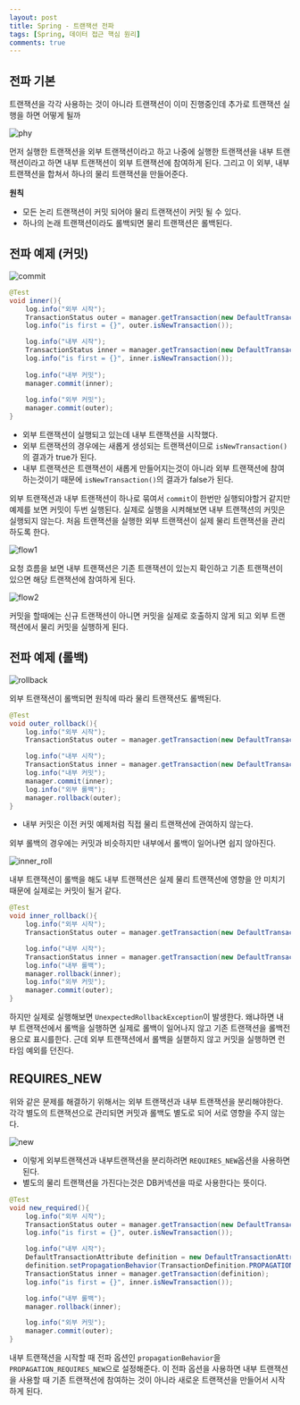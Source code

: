 ```yaml
---
layout: post
title: Spring - 트랜잭션 전파
tags: [Spring, 데이터 접근 핵심 원리]
comments: true
---
```


## 전파 기본

트랜잭션을 각각 사용하는 것이 아니라 트랜잭션이 이미 진행중인데 추가로 트랜잭션 실행을 하면 어떻게 될까

![phy](/assets/img/transaction_phy.PNG)

먼저 실행한 트랜잭션을 외부 트랜잭션이라고 하고 나중에 실행한 트랜잭션을 내부 트랜잭션이라고 하면 
내부 트랜잭션이 외부 트랜잭션에 참여하게 된다. 그리고 이 외부, 내부 트랜잭션을 합쳐서 하나의 물리 트랜잭션을 만들어준다. 

<b>원칙</b>

- 모든 논리 트랜잭션이 커밋 되어야 물리 트랜잭션이 커밋 될 수 있다.
- 하나의 논래 트랜잭션이라도 롤백되면 물리 트랜잭션은 롤백된다.

## 전파 예제 (커밋)

![commit](/assets/img/trans_commit.PNG)

```java
@Test
void inner(){
    log.info("외부 시작");
    TransactionStatus outer = manager.getTransaction(new DefaultTransactionAttribute());
    log.info("is first = {}", outer.isNewTransaction());

    log.info("내부 시작");
    TransactionStatus inner = manager.getTransaction(new DefaultTransactionAttribute());
    log.info("is first = {}", inner.isNewTransaction());
    
    log.info("내부 커밋");
    manager.commit(inner);
    
    log.info("외부 커밋");
    manager.commit(outer);
}
```

- 외부 트랜잭션이 실행되고 있는데 내부 트랜잭션을 시작했다.
- 외부 트랜잭션의 경우에는 새롭게 생성되는 트랜잭션이므로 `isNewTransaction()`의 결과가 true가 된다.
- 내부 트랜잭션은 트랜잭션이 새롭게 만들어지는것이 아니라 외부 트랜잭션에 참여하는것이기 때문에 `isNewTransaction()`의 결과가 false가 된다.

외부 트랜잭션과 내부 트랜잭션이 하나로 묶여서 `commit`이 한번만 실행되야할거 같지만 예제를 보면 커밋이 두번 실행된다. 실제로 실행을 시켜해보면 내부 트랜잭션의 커밋은 실행되지 않는다.
처음 트랜잭션을 실행한 외부 트랜잭션이 실제 물리 트랜잭션을 관리하도록 한다.

![flow1](/assets/img/trans_flow1.PNG)

요청 흐름을 보면 내부 트랜잭션은 기존 트랜잭션이 있는지 확인하고 기존 트랜잭션이 있으면 해당 트랜잭션에 참여하게 된다.

![flow2](/assets/img/trans_flow2.PNG)

커밋을 할때에는 신규 트랜잭션이 아니면 커밋을 실제로 호출하지 않게 되고 외부 트랜잭션에서 물리 커밋을 실행하게 된다.

## 전파 예제 (롤백)

![rollback](/assets/img/trans_rollback.PNG)

외부 트랜잭션이 롤백되면 원칙에 따라 물리 트랜잭션도 롤백된다.

```java
@Test
void outer_rollback(){
    log.info("외부 시작");
    TransactionStatus outer = manager.getTransaction(new DefaultTransactionAttribute());

    log.info("내부 시작");
    TransactionStatus inner = manager.getTransaction(new DefaultTransactionAttribute());
    log.info("내부 커밋");
    manager.commit(inner);
    log.info("외부 롤백");
    manager.rollback(outer);
}
```

- 내부 커밋은 이전 커밋 예제처럼 직접 물리 트랜잭션에 관여하지 않는다.

외부 롤백의 경우에는 커밋과 비슷하지만 내부에서 롤백이 일어나면 쉽지 않아진다.

![inner_roll](/assets/img/trans_rollback_inner.PNG)

내부 트랜잭션이 롤백을 해도 내부 트랜잭션은 실제 물리 트랜잭션에 영향을 안 미치기 때문에 실제로는 커밋이 될거 같다.

```java
@Test
void inner_rollback(){
    log.info("외부 시작");
    TransactionStatus outer = manager.getTransaction(new DefaultTransactionAttribute());

    log.info("내부 시작");
    TransactionStatus inner = manager.getTransaction(new DefaultTransactionAttribute());
    log.info("내부 롤백");
    manager.rollback(inner);
    log.info("외부 커밋");
    manager.commit(outer);
}
```

하지만 실제로 실행해보면 `UnexpectedRollbackException`이 발생한다. 왜냐하면 내부 트랜잭션에서 롤백을 실행하면 실제로 롤백이 일어나지 않고 기존 트랜잭션을 롤백전용으로 표시를한다.
근데 외부 트랜잭션에서 롤백을 실핻하지 않고 커밋을 실행하면 런타임 예외를 던진다.

## REQUIRES_NEW

위와 같은 문제를 해결하기 위해서는 외부 트랜잭션과 내부 트랜잭션을 분리해야한다. 각각 별도의 트랜잭션으로 관리되면 커밋과 롤백도 별도로 되어 서로 영향을 주지 않는다.

![new](/assets/img/trans_commit.PNG)

- 이렇게 외부트랜잭션과 내부트랜잭션을 분리하려면 `REQUIRES_NEW`옵션을 사용하면 된다.
- 별도의 물리 트랜잭션을 가진다는것은 DB커넥션을 따로 사용한다는 뜻이다.

```java
@Test
void new_required(){
    log.info("외부 시작");
    TransactionStatus outer = manager.getTransaction(new DefaultTransactionAttribute());
    log.info("is first = {}", outer.isNewTransaction());

    log.info("내부 시작");
    DefaultTransactionAttribute definition = new DefaultTransactionAttribute();
    definition.setPropagationBehavior(TransactionDefinition.PROPAGATION_REQUIRES_NEW);
    TransactionStatus inner = manager.getTransaction(definition);
    log.info("is first = {}", inner.isNewTransaction());

    log.info("내부 롤백");
    manager.rollback(inner);

    log.info("외부 커밋");
    manager.commit(outer);
}
```

내부 트랜잭션을 시작할 때 전파 옵션인 `propagationBehavior`을 `PROPAGATION_REQUIRES_NEW`으로 설정해준다.
이 전파 옵션을 사용하면 내부 트랜잭션을 사용할 때 기존 트랜잭션에 참여하는 것이 아니라 새로운 트랜잭션을 만들어서 시작하게 된다.

